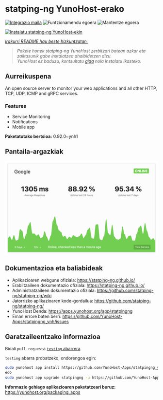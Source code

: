 <!--
Ohart ongi: README hau automatikoki sortu da <https://github.com/YunoHost/apps/tree/master/tools/readme_generator>ri esker
EZ editatu eskuz.
-->

# statping-ng YunoHost-erako

[![Integrazio maila](https://apps.yunohost.org/badge/integration/statpingng)](https://ci-apps.yunohost.org/ci/apps/statpingng/)
![Funtzionamendu egoera](https://apps.yunohost.org/badge/state/statpingng)
![Mantentze egoera](https://apps.yunohost.org/badge/maintained/statpingng)

[![Instalatu statping-ng YunoHost-ekin](https://install-app.yunohost.org/install-with-yunohost.svg)](https://install-app.yunohost.org/?app=statpingng)

*[Irakurri README hau beste hizkuntzatan.](./ALL_README.md)*

> *Pakete honek statping-ng YunoHost zerbitzari batean azkar eta zailtasunik gabe instalatzea ahalbidetzen dizu.*  
> *YunoHost ez baduzu, kontsultatu [gida](https://yunohost.org/install) nola instalatu ikasteko.*

## Aurreikuspena

An open source server to monitor your web applications and all other HTTP, TCP, UDP, ICMP and gRPC services.

### Features

- Service Monitoring
- Notifications
- Mobile app


**Paketatutako bertsioa:** 0.92.0~ynh1

## Pantaila-argazkiak

![statping-ng(r)en pantaila-argazkia](./doc/screenshots/statping.png)

## Dokumentazioa eta baliabideak

- Aplikazioaren webgune ofiziala: <https://statping-ng.github.io/>
- Erabiltzaileen dokumentazio ofiziala: <https://statping-ng.github.io/>
- Administratzaileen dokumentazio ofiziala: <https://github.com/statping-ng/statping-ng/wiki>
- Jatorrizko aplikazioaren kode-gordailua: <https://github.com/statping-ng/statping-ng/>
- YunoHost Denda: <https://apps.yunohost.org/app/statpingng>
- Eman errore baten berri: <https://github.com/YunoHost-Apps/statpingng_ynh/issues>

## Garatzaileentzako informazioa

Bidali `pull request`a [`testing` abarrera](https://github.com/YunoHost-Apps/statpingng_ynh/tree/testing).

`testing` abarra probatzeko, ondorengoa egin:

```bash
sudo yunohost app install https://github.com/YunoHost-Apps/statpingng_ynh/tree/testing --debug
edo
sudo yunohost app upgrade statpingng -u https://github.com/YunoHost-Apps/statpingng_ynh/tree/testing --debug
```

**Informazio gehiago aplikazioaren paketatzeari buruz:** <https://yunohost.org/packaging_apps>
